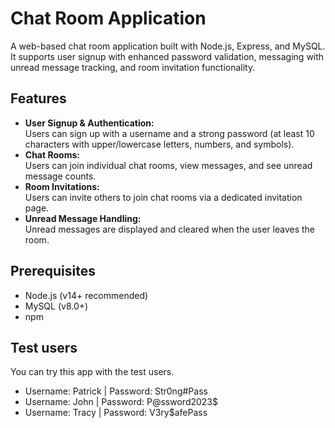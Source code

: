 # Chat Room Application

A web-based chat room application built with Node.js, Express, and MySQL. It supports user signup with enhanced password validation, messaging with unread message tracking, and room invitation functionality.

## Features

- **User Signup & Authentication:**  
  Users can sign up with a username and a strong password (at least 10 characters with upper/lowercase letters, numbers, and symbols).  
- **Chat Rooms:**  
  Users can join individual chat rooms, view messages, and see unread message counts.  
- **Room Invitations:**  
  Users can invite others to join chat rooms via a dedicated invitation page.
- **Unread Message Handling:**  
  Unread messages are displayed and cleared when the user leaves the room.

## Prerequisites

- Node.js (v14+ recommended)
- MySQL (v8.0+)
- npm

## Test users
You can try this app with the test users.

- Username: Patrick | Password: Str0ng#Pass
- Username: John | Password: P@ssword2023$
- Username: Tracy | Password: V3ry$afePass